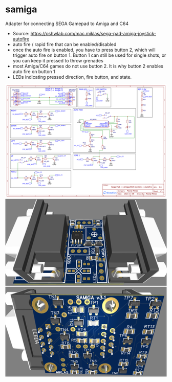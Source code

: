 # samiga
Adapter for connecting SEGA Gamepad to Amiga and C64
* Source: https://oshwlab.com/mac.miklas/sega-pad-amiga-joystick-autofire
* auto fire / rapid fire that can be enabled/disabled
* once the auto fire is enabled, you have to press button 2, which will trigger auto fire on button 1. Button 1 can still be used for single shots, or you can keep it pressed to throw grenades
* most Amiga/C64 games do not use button 2. It is why button 2 enables auto fire on button 1
* LEDs indicating pressed direction, fire button, and state.

![Schematic](/img/schematic.png)
![Top](/img/3d_top.png)
![Bottom](/img/3d_bottom.png)

